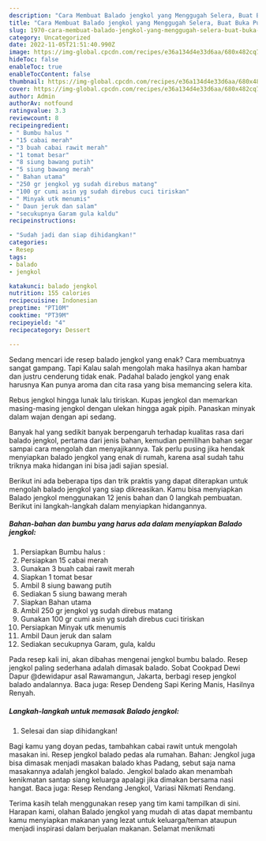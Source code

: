 ```yaml
---
description: "Cara Membuat Balado jengkol yang Menggugah Selera, Buat Buka Puasa Enak"
title: "Cara Membuat Balado jengkol yang Menggugah Selera, Buat Buka Puasa Enak"
slug: 1970-cara-membuat-balado-jengkol-yang-menggugah-selera-buat-buka-puasa-enak
category: Uncategorized
date: 2022-11-05T21:51:40.990Z
image: https://img-global.cpcdn.com/recipes/e36a134d4e33d6aa/680x482cq70/balado-jengkol-foto-resep-utama.jpg
hideToc: false
enableToc: true
enableTocContent: false
thumbnail: https://img-global.cpcdn.com/recipes/e36a134d4e33d6aa/680x482cq70/balado-jengkol-foto-resep-utama.jpg
cover: https://img-global.cpcdn.com/recipes/e36a134d4e33d6aa/680x482cq70/balado-jengkol-foto-resep-utama.jpg
author: Admin
authorAv: notfound
ratingvalue: 3.3
reviewcount: 8
recipeingredient:
- " Bumbu halus "
- "15 cabai merah"
- "3 buah cabai rawit merah"
- "1 tomat besar"
- "8 siung bawang putih"
- "5 siung bawang merah"
- " Bahan utama"
- "250 gr jengkol yg sudah direbus matang"
- "100 gr cumi asin yg sudah direbus cuci tiriskan"
- " Minyak utk menumis"
- " Daun jeruk dan salam"
- "secukupnya Garam gula kaldu"
recipeinstructions:

- "Sudah jadi dan siap dihidangkan!"
categories:
- Resep
tags:
- balado
- jengkol

katakunci: balado jengkol 
nutrition: 155 calories
recipecuisine: Indonesian
preptime: "PT10M"
cooktime: "PT39M"
recipeyield: "4"
recipecategory: Dessert

---
```



Sedang mencari ide resep balado jengkol yang enak? Cara membuatnya sangat gampang. Tapi Kalau salah mengolah maka hasilnya akan hambar dan justru cenderung tidak enak. Padahal balado jengkol yang enak harusnya Kan punya aroma dan cita rasa yang bisa memancing selera kita.


Rebus jengkol hingga lunak lalu tiriskan. Kupas jengkol dan memarkan masing-masing jengkol dengan ulekan hingga agak pipih. Panaskan minyak dalam wajan dengan api sedang.

Banyak hal yang sedikit banyak berpengaruh terhadap kualitas rasa dari balado jengkol, pertama dari jenis bahan, kemudian pemilihan bahan segar sampai cara mengolah dan menyajikannya. Tak perlu pusing jika hendak menyiapkan balado jengkol yang enak di rumah, karena asal sudah tahu triknya maka hidangan ini bisa jadi sajian spesial.


Berikut ini ada beberapa tips dan trik praktis yang dapat diterapkan untuk mengolah balado jengkol yang siap dikreasikan. Kamu bisa menyiapkan Balado jengkol menggunakan 12 jenis bahan dan 0 langkah pembuatan. Berikut ini langkah-langkah dalam menyiapkan hidangannya.

<!--inarticleads1-->

##### Bahan-bahan dan bumbu yang harus ada dalam menyiapkan Balado jengkol:

1. Persiapkan  Bumbu halus :
1. Persiapkan 15 cabai merah
1. Gunakan 3 buah cabai rawit merah
1. Siapkan 1 tomat besar
1. Ambil 8 siung bawang putih
1. Sediakan 5 siung bawang merah
1. Siapkan  Bahan utama
1. Ambil 250 gr jengkol yg sudah direbus matang
1. Gunakan 100 gr cumi asin yg sudah direbus cuci tiriskan
1. Persiapkan  Minyak utk menumis
1. Ambil  Daun jeruk dan salam
1. Sediakan secukupnya Garam, gula, kaldu


Pada resep kali ini, akan dibahas mengenai jengkol bumbu balado. Resep jengkol paling sederhana adalah dimasak balado. Sobat Cookpad Dewi Dapur @dewidapur asal Rawamangun, Jakarta, berbagi resep jengkol balado andalannya. Baca juga: Resep Dendeng Sapi Kering Manis, Hasilnya Renyah. 

<!--inarticleads2-->

##### Langkah-langkah untuk memasak Balado jengkol:


1. Selesai dan siap dihidangkan!

Bagi kamu yang doyan pedas, tambahkan cabai rawit untuk mengolah masakan ini. Resep jengkol balado pedas ala rumahan. Bahan: Jengkol juga bisa dimasak menjadi masakan balado khas Padang, sebut saja nama masakannya adalah jengkol balado. Jengkol balado akan menambah kenikmatan santap siang keluarga apalagi jika dimakan bersama nasi hangat. Baca juga: Resep Rendang Jengkol, Variasi Nikmati Rendang. 

Terima kasih telah menggunakan resep yang tim kami tampilkan di sini. Harapan kami, olahan Balado jengkol yang mudah di atas dapat membantu kamu menyiapkan makanan yang lezat untuk keluarga/teman ataupun menjadi inspirasi dalam berjualan makanan. Selamat menikmati

